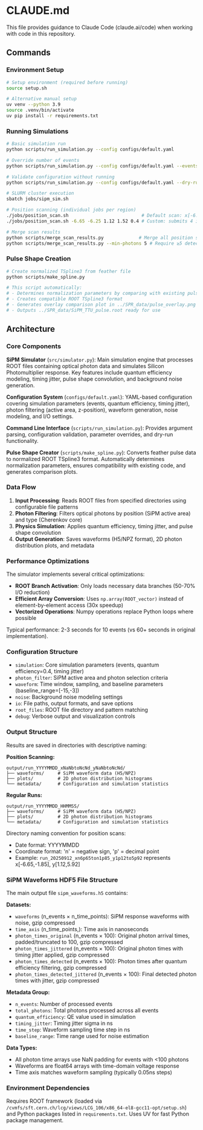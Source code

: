 # CLAUDE.md

This file provides guidance to Claude Code (claude.ai/code) when working with code in this repository.

## Commands

### Environment Setup
```bash
# Setup environment (required before running)
source setup.sh

# Alternative manual setup
uv venv --python 3.9
source .venv/bin/activate
uv pip install -r requirements.txt
```

### Running Simulations
```bash
# Basic simulation run
python scripts/run_simulation.py --config configs/default.yaml

# Override number of events
python scripts/run_simulation.py --config configs/default.yaml --events 100

# Validate configuration without running
python scripts/run_simulation.py --config configs/default.yaml --dry-run

# SLURM cluster execution
sbatch jobs/sipm_sim.sh

# Position scanning (individual jobs per region)
./jobs/position_scan.sh                           # Default scan: x[-6.65,-1.85], y[1.12,5.92]
./jobs/position_scan.sh -6.65 -6.25 1.12 1.52 0.4 # Custom: submits 4 individual jobs

# Merge scan results
python scripts/merge_scan_results.py             # Merge all position scan results, filter zero-photon events
python scripts/merge_scan_results.py --min-photons 5 # Require ≥5 detected photons per event
```

### Pulse Shape Creation
```bash
# Create normalized TSpline3 from feather file
python scripts/make_spline.py

# This script automatically:
# - Determines normalization parameters by comparing with existing pulse
# - Creates compatible ROOT TSpline3 format
# - Generates overlay comparison plot in ../SPR_data/pulse_overlay.png
# - Outputs ../SPR_data/SiPM_TTU_pulse.root ready for use
```

## Architecture

### Core Components

**SiPM Simulator** (`src/simulator.py`): Main simulation engine that processes ROOT files containing optical photon data and simulates Silicon Photomultiplier response. Key features include quantum efficiency modeling, timing jitter, pulse shape convolution, and background noise generation.

**Configuration System** (`configs/default.yaml`): YAML-based configuration covering simulation parameters (events, quantum efficiency, timing jitter), photon filtering (active area, z-position), waveform generation, noise modeling, and I/O settings.

**Command Line Interface** (`scripts/run_simulation.py`): Provides argument parsing, configuration validation, parameter overrides, and dry-run functionality.

**Pulse Shape Creator** (`scripts/make_spline.py`): Converts feather pulse data to normalized ROOT TSpline3 format. Automatically determines normalization parameters, ensures compatibility with existing code, and generates comparison plots.

### Data Flow

1. **Input Processing**: Reads ROOT files from specified directories using configurable file patterns
2. **Photon Filtering**: Filters optical photons by position (SiPM active area) and type (Cherenkov core)
3. **Physics Simulation**: Applies quantum efficiency, timing jitter, and pulse shape convolution
4. **Output Generation**: Saves waveforms (H5/NPZ format), 2D photon distribution plots, and metadata

### Performance Optimizations

The simulator implements several critical optimizations:
- **ROOT Branch Activation**: Only loads necessary data branches (50-70% I/O reduction)
- **Efficient Array Conversion**: Uses `np.array(ROOT_vector)` instead of element-by-element access (30x speedup)
- **Vectorized Operations**: Numpy operations replace Python loops where possible

Typical performance: 2-3 seconds for 10 events (vs 60+ seconds in original implementation).

### Configuration Structure

- `simulation`: Core simulation parameters (events, quantum efficiency=0.4, timing jitter)
- `photon_filter`: SiPM active area and photon selection criteria
- `waveform`: Time window, sampling, and baseline parameters (baseline_range=[-15,-3])
- `noise`: Background noise modeling settings
- `io`: File paths, output formats, and save options
- `root_files`: ROOT file directory and pattern matching
- `debug`: Verbose output and visualization controls

### Output Structure

Results are saved in directories with descriptive naming:

**Position Scanning:**
```
output/run_YYYYMMDD_xNaNbtoNcNd_yNaNbtoNcNd/
├── waveforms/     # SiPM waveform data (H5/NPZ)
├── plots/         # 2D photon distribution histograms
└── metadata/      # Configuration and simulation statistics
```

**Regular Runs:**
```
output/run_YYYYMMDD_HHMMSS/
├── waveforms/     # SiPM waveform data (H5/NPZ)
├── plots/         # 2D photon distribution histograms
└── metadata/      # Configuration and simulation statistics
```

Directory naming convention for position scans:
- Date format: YYYYMMDD  
- Coordinate format: 'n' = negative sign, 'p' = decimal point
- Example: `run_20250912_xn6p65ton1p85_y1p12to5p92` represents x[-6.65,-1.85], y[1.12,5.92]

### SiPM Waveforms HDF5 File Structure

The main output file `sipm_waveforms.h5` contains:

**Datasets:**
- `waveforms` (n_events × n_time_points): SiPM response waveforms with noise, gzip compressed
- `time_axis` (n_time_points,): Time axis in nanoseconds
- `photon_times_original` (n_events × 100): Original photon arrival times, padded/truncated to 100, gzip compressed
- `photon_times_jittered` (n_events × 100): Original photon times with timing jitter applied, gzip compressed  
- `photon_times_detected` (n_events × 100): Photon times after quantum efficiency filtering, gzip compressed
- `photon_times_detected_jittered` (n_events × 100): Final detected photon times with jitter, gzip compressed

**Metadata Group:**
- `n_events`: Number of processed events
- `total_photons`: Total photons processed across all events
- `quantum_efficiency`: QE value used in simulation
- `timing_jitter`: Timing jitter sigma in ns
- `time_step`: Waveform sampling time step in ns
- `baseline_range`: Time range used for noise estimation

**Data Types:**
- All photon time arrays use NaN padding for events with <100 photons
- Waveforms are float64 arrays with time-domain voltage response
- Time axis matches waveform sampling (typically 0.05ns steps)

### Environment Dependencies

Requires ROOT framework (loaded via `/cvmfs/sft.cern.ch/lcg/views/LCG_106/x86_64-el8-gcc11-opt/setup.sh`) and Python packages listed in `requirements.txt`. Uses UV for fast Python package management.